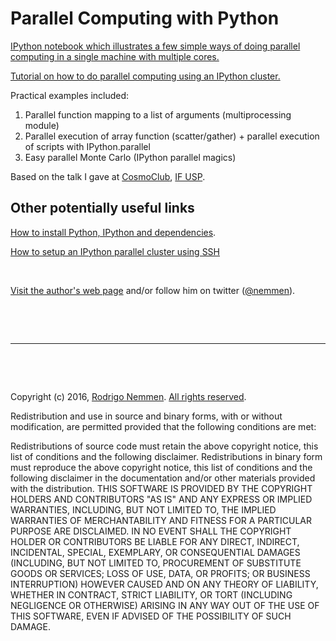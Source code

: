 Parallel Computing with Python
==============================

[IPython notebook which illustrates a few simple ways of doing parallel computing in a single machine with multiple cores.](https://github.com/rsnemmen/parallel-python-tutorial/blob/master/Parallel%20Computing%20with%20Python%20public.ipynb) 

[Tutorial on how to do parallel computing using an IPython cluster.](https://github.com/rsnemmen/parallel-python-tutorial/blob/master/Parallel%20Computing%20with%20Python%20SSH.ipynb)

Practical examples included:

1. Parallel function mapping to a list of arguments (multiprocessing module)
2. Parallel execution of array function (scatter/gather) + parallel execution of scripts with IPython.parallel
3. Easy parallel Monte Carlo (IPython parallel magics)

Based on the talk I gave at [CosmoClub](http://www.iag.usp.br/labcosmos/en/), [IF USP](http://portal.if.usp.br/ifusp/).


## Other potentially useful links

[How to install Python, IPython and dependencies](http://astropython.blogspot.com.br/2014/10/python-installation-instructions.html).

[How to setup an IPython parallel cluster using SSH](http://astropython.blogspot.com.br/2016/02/how-to-setup-ipython-parallel-cluster.html)

&nbsp;

[Visit the author's web page](http://www.astro.iag.usp.br/~nemmen/) and/or follow him on twitter ([@nemmen](https://twitter.com/nemmen)).

&nbsp;

&nbsp;

---


&nbsp;

&nbsp;

Copyright (c) 2016, [Rodrigo Nemmen](http://rodrigonemmen.com).
[All rights reserved](http://opensource.org/licenses/BSD-2-Clause).

Redistribution and use in source and binary forms, with or without modification, are permitted provided that the following conditions are met:

Redistributions of source code must retain the above copyright notice, this list of conditions and the following disclaimer.
Redistributions in binary form must reproduce the above copyright notice, this list of conditions and the following disclaimer in the documentation and/or other materials provided with the distribution.
THIS SOFTWARE IS PROVIDED BY THE COPYRIGHT HOLDERS AND CONTRIBUTORS "AS IS" AND ANY EXPRESS OR IMPLIED WARRANTIES, INCLUDING, BUT NOT LIMITED TO, THE IMPLIED WARRANTIES OF MERCHANTABILITY AND FITNESS FOR A PARTICULAR PURPOSE ARE DISCLAIMED. IN NO EVENT SHALL THE COPYRIGHT HOLDER OR CONTRIBUTORS BE LIABLE FOR ANY DIRECT, INDIRECT, INCIDENTAL, SPECIAL, EXEMPLARY, OR CONSEQUENTIAL DAMAGES (INCLUDING, BUT NOT LIMITED TO, PROCUREMENT OF SUBSTITUTE GOODS OR SERVICES; LOSS OF USE, DATA, OR PROFITS; OR BUSINESS INTERRUPTION) HOWEVER CAUSED AND ON ANY THEORY OF LIABILITY, WHETHER IN CONTRACT, STRICT LIABILITY, OR TORT (INCLUDING NEGLIGENCE OR OTHERWISE) ARISING IN ANY WAY OUT OF THE USE OF THIS SOFTWARE, EVEN IF ADVISED OF THE POSSIBILITY OF SUCH DAMAGE.
